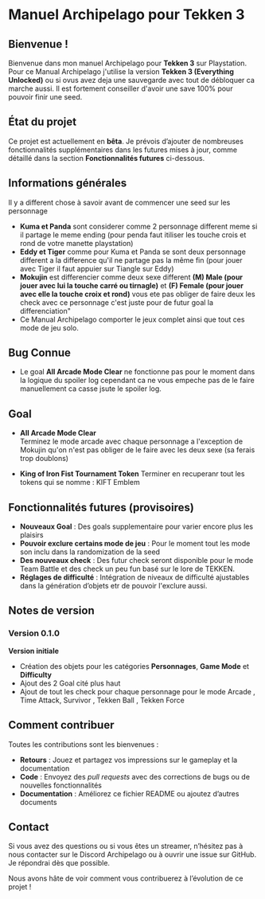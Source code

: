 # Manuel Archipelago pour Tekken 3

## Bienvenue !
Bienvenue dans mon manuel Archipelago pour **Tekken 3** sur Playstation. Pour ce Manual Archipelago j'utilise la version  **Tekken 3 (Everything Unlocked)**  ou si ovus avez deja une sauvegarde avec tout de débloquer ca marche aussi. Il est fortement conseiller d'avoir une save 100% pour pouvoir finir une seed.

## État du projet
Ce projet est actuellement en **bêta**. Je prévois d’ajouter de nombreuses fonctionnalités supplémentaires dans les futures mises à jour, comme détaillé dans la section **Fonctionnalités futures** ci-dessous.

## Informations générales
Il y a different chose à savoir avant de commencer une seed sur les personnage
- **Kuma et Panda** sont considerer comme 2 personnage different meme si il partage le meme ending (pour penda faut itiliser les touche  crois et rond de votre manette playstation)
- **Eddy et Tiger** comme pour Kuma et Panda se sont deux personnage different a la difference qu'il ne partage pas la même fin (pour jouer avec Tiger il faut appuier sur Tiangle sur Eddy)
- **Mokujin** est differencier comme deux sexe different  **(M) Male (pour jouer avec lui la touche carré ou tirnagle)** et **(F) Female (pour jouer avec elle la touche croix et rond)** vous ete pas obliger de faire deux les check avec ce personnage c'est juste pour de futur goal la differenciation"
- Ce Manual Archipelago comporter le jeux complet ainsi que tout ces mode de jeu solo.

## Bug Connue
- Le goal **All Arcade Mode Clear** ne fonctionne pas pour le moment dans la logique du spoiler log cependant ca ne vous empeche pas de le faire manuellement ca casse jsute le spoiler log.

## Goal
- **All Arcade Mode Clear**  
  Terminez le mode arcade avec chaque personnage a l'exception de Mokujin qu'on n'est pas obliger de le faire avec les deux sexe (sa ferais trop doublons)

- **King of Iron Fist Tournament Token**
    Terminer en recuperanr tout les tokens qui se nomme : KIFT Emblem


## Fonctionnalités futures (provisoires)
- **Nouveaux Goal** : Des goals supplementaire pour varier encore plus les plaisirs
- **Pouvoir exclure certains mode de jeu** : Pour le moment tout les mode son inclu dans la randomization de la seed
- **Des nouveaux check** : Des futur check seront disponible pour le mode Team Battle et des check un peu fun basé sur le lore de TEKKEN.
- **Réglages de difficulté** : Intégration de niveaux de difficulté ajustables dans la génération d’objets etr de pouvoir l'exclure aussi.

## Notes de version

### Version 0.1.0

**Version initiale**  
- Création des objets pour les catégories **Personnages**, **Game Mode** et **Difficulty**
- Ajout des 2 Goal cité plus haut 
- Ajout de tout les check pour chaque personnage pour le mode  Arcade , Time Attack, Survivor , Tekken Ball , Tekken Force

## Comment contribuer
Toutes les contributions sont les bienvenues :

- **Retours** : Jouez et partagez vos impressions sur le gameplay et la documentation  
- **Code** : Envoyez des *pull requests* avec des corrections de bugs ou de nouvelles fonctionnalités  
- **Documentation** : Améliorez ce fichier README ou ajoutez d’autres documents

## Contact
Si vous avez des questions ou si vous êtes un streamer, n’hésitez pas à nous contacter sur le Discord Archipelago ou à ouvrir une issue sur GitHub. Je répondrai dès que possible.

Nous avons hâte de voir comment vous contribuerez à l’évolution de ce projet !
